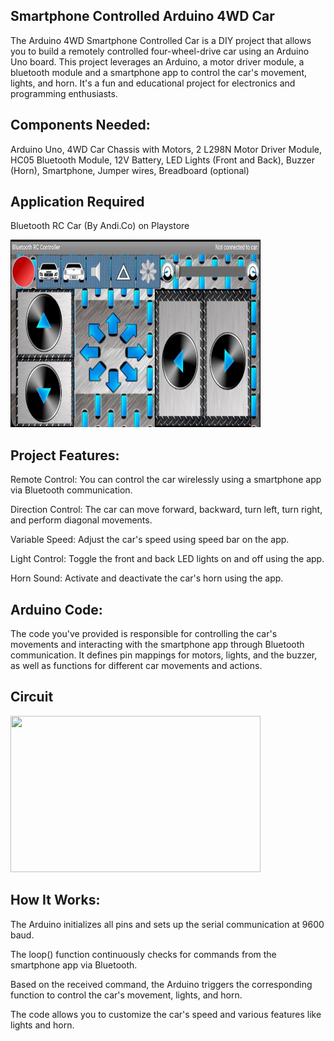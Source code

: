 ## Smartphone Controlled Arduino 4WD Car

The Arduino 4WD Smartphone Controlled Car is a DIY project that allows you to build a remotely controlled four-wheel-drive car using an Arduino Uno board. This project leverages an Arduino, a motor driver module, a bluetooth module and a smartphone app to control the car's movement, lights, and horn. It's a fun and educational project for electronics and programming enthusiasts.

## Components Needed:

Arduino Uno, 
4WD Car Chassis with Motors, 
2 L298N Motor Driver Module, 
HC05 Bluetooth Module, 
12V Battery, 
LED Lights (Front and Back), 
Buzzer (Horn), 
Smartphone, 
Jumper wires, 
Breadboard (optional)

## Application Required

Bluetooth RC Car (By Andi.Co) on Playstore

<img src="https://github.com/ArunAK111/Arduino_Car/blob/main/Bluetooth_RC_Car.jpg" width="400" height="300" />


## Project Features:

Remote Control: You can control the car wirelessly using a smartphone app via Bluetooth communication.

Direction Control: The car can move forward, backward, turn left, turn right, and perform diagonal movements.

Variable Speed: Adjust the car's speed using speed bar on the app.

Light Control: Toggle the front and back LED lights on and off using the app.

Horn Sound: Activate and deactivate the car's horn using the app.


## Arduino Code:

The code you've provided is responsible for controlling the car's movements and interacting with the smartphone app through Bluetooth communication. It defines pin mappings for motors, lights, and the buzzer, as well as functions for different car movements and actions.


## Circuit

<img src="https://github.com/ArunAK111/Arduino_Car/assets/117448626/3326245e-cf11-452c-ac11-cf9e77838889)](https://github.com/ArunAK111/Arduino_Car/blob/main/Circuit_Diagram.jpg" width="400" height="250" />

## How It Works:

The Arduino initializes all pins and sets up the serial communication at 9600 baud.

The loop() function continuously checks for commands from the smartphone app via Bluetooth.

Based on the received command, the Arduino triggers the corresponding function to control the car's movement, lights, and horn.

The code allows you to customize the car's speed and various features like lights and horn.
